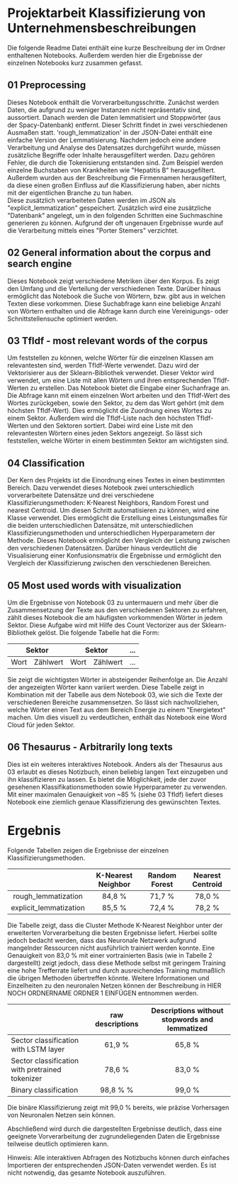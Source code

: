 # Projektarbeit Klassifizierung von Unternehmensbeschreibungen

Die folgende Readme Datei enthält eine kurze Beschreibung der im Ordner enthaltenen Notebooks. Außerdem werden hier die Ergebnisse der einzelnen Notebooks kurz zusammen gefasst. 

## 01 Preprocessing

Dieses Notebook enthält die Vorverarbeitungsschritte. Zunächst werden Daten, die aufgrund zu weniger Instanzen nicht repräsentativ sind, aussortiert. 
Danach werden die Daten lemmatisiert und Stoppwörter (aus der Spacy-Datenbank) entfernt. Dieser Schritt findet in zwei verschiedenen Ausmaßen statt.
'rough_lemmatization' in der JSON-Datei enthält eine einfache Version der Lemmatisierung. Nachdem jedoch eine andere Verarbeitung und Analyse des Datensatzes durchgeführt wurde, müssen zusätzliche Begriffe oder Inhalte herausgefiltert werden. Dazu gehören Fehler, die durch die Tokenisierung entstanden sind. Zum Beispiel werden einzelne Buchstaben von Krankheiten wie "Hepatitis B" herausgefiltert. Außerdem wurden aus der Beschreibung die Firmennamen herausgefiltert, da diese einen großen Einfluss auf die Klassifizierung haben, aber nichts mit der eigentlichen Branche zu tun haben.  
Diese zusätzlich verarbeiteten Daten werden im JSON als "explicit_lemmatization" gespeichert.
Zusätzlich wird eine zusätzliche "Datenbank" angelegt, um in den folgenden Schritten eine Suchmaschine generieren zu können.
Aufgrund der oft ungenauen Ergebnisse wurde auf die Verarbeitung mittels eines "Porter Stemers" verzichtet.

## 02 General information about the corpus and search engine

Dieses Notebook zeigt verschiedene Metriken über den Korpus. Es zeigt den Umfang und die Verteilung der verschiedenen Texte.
Darüber hinaus ermöglicht das Notebook die Suche von Wörtern, bzw. gibt aus in welchen Texten diese vorkommen. Diese Suchabfrage kann eine beliebige Anzahl von Wörtern enthalten und die Abfrage kann durch eine Vereinigungs- oder Schnittstellensuche optimiert werden.

## 03 TfIdf - most relevant words of the corpus

Um feststellen zu können, welche Wörter für die einzelnen Klassen am relevantesten sind, werden TfIdf-Werte verwendet. Dazu wird der Vektorisierer aus der Sklearn-Bibliothek verwendet. Dieser Vektor wird verwendet, um eine Liste mit allen Wörtern und ihren entsprechenden TfIdf-Werten zu erstellen. 
Das Notebook bietet die Eingabe einer Suchanfrage an. Die Abfrage kann mit einem einzelnen Wort arbeiten und den TfIdf-Wert des Wortes zurückgeben, sowie den Sektor, zu dem das Wort gehört (mit dem höchsten TfIdf-Wert). Dies ermöglicht die Zuordnung eines Wortes zu einem Sektor. 
Außerdem wird die TfIdf-Liste nach den höchsten TfIdf-Werten und den Sektoren sortiert. Dabei wird eine Liste mit den relevantesten Wörtern eines jeden Sektors angezeigt. So lässt sich feststellen, welche Wörter in einem bestimmten Sektor am wichtigsten sind. 

## 04 Classification

Der Kern des Projekts ist die Einordnung eines Textes in einen bestimmten Bereich. Dazu verwendet dieses Notebook zwei unterschiedlich vorverarbeitete Datensätze und drei verschiedene Klassifizierungsmethoden: K-Nearest Neighbors, Random Forest und nearest Centroid.
Um diesen Schritt automatisieren zu können, wird eine Klasse verwendet. Dies ermöglicht die Erstellung eines Leistungsmaßes für die beiden unterschiedlichen Datensätze, mit unterschiedlichen Klassifizierungsmethoden und unterschiedlichen Hyperparametern der Methode. 
Dieses Notebook ermöglicht den Vergleich der Leistung zwischen den verschiedenen Datensätzen. Darüber hinaus verdeutlicht die Visualisierung einer Konfusionsmatrix die Ergebnisse und ermöglicht den Vergleich der Klassifizierung zwischen den verschiedenen Bereichen. 

## 05 Most used words with visualization

Um die Ergebnisse von Notebook 03 zu untermauern und mehr über die Zusammensetzung der Texte aus den verschiedenen Sektoren zu erfahren, zählt dieses Notebook die am häufigsten vorkommenden Wörter in jedem Sektor. 
Diese Aufgabe wird mit Hilfe des Count Vectorizer aus der Sklearn-Bibliothek gelöst. 
Die folgende Tabelle hat die Form:

<table class="center">
  <thead>
    <tr>
      <th colspan="2">Sektor</th>
      <th colspan="2">Sektor</th>
      <th colspan="2">...</th>
    </tr>
  </thead>
  <tbody>
    <tr>
      <td>Wort</td>
      <td>Zählwert</td>
      <td>Wort</td>
      <td>Zählwert</td>
      <td>...</td>
    </tr>
  </tbody>
</table>

Sie zeigt die wichtigsten Wörter in absteigender Reihenfolge an. Die Anzahl der angezeigten Wörter kann variiert werden. Diese Tabelle zeigt in Kombination mit der Tabelle aus dem Notebook 03, wie sich die Texte der verschiedenen Bereiche zusammensetzen. So lässt sich nachvollziehen, welche Wörter einen Text aus dem Bereich Energie zu einem "Energietext" machen. 
Um dies visuell zu verdeutlichen, enthält das Notebook eine Word Cloud für jeden Sektor.

## 06 Thesaurus - Arbitrarily long texts

Dies ist ein weiteres interaktives Notebook. Anders als der Thesaurus aus 03 erlaubt es dieses Notizbuch, einen beliebig langen
Text einzugeben und ihn klassifizieren zu lassen. Es bietet die Möglichkeit, jede der zuvor gesehenen Klassifikationsmethoden sowie Hyperparameter zu verwenden. Mit einer maximalen Genauigkeit von ~85 % (siehe 03 TfIdf) liefert dieses Notebook eine ziemlich genaue Klassifizierung des gewünschten Textes.

# Ergebnis

Folgende Tabellen zeigen die Ergebnisse der einzelnen Klassifizierungsmethoden. 

|                         | K-Nearest Neighbor | Random Forest | Nearest Centroid |
| :---:                   | :---:              |     :---:     |      :---:       |
| rough_lemmatization     | 84,8 %             | 71,7 %        |  78,0 %          |
| explicit_lemmatization  | 85,5 %             | 72,4 %        |  78,2 %          |

Die Tabelle zeigt, dass die Cluster Methode K-Nearest Neighbor unter der erweiterten Vorverarbeitung die besten Ergebnisse liefert. Hierbei sollte jedoch bedacht werden, dass das Neuronale Netzwerk aufgrund mangelnder Ressourcen nicht ausführlich trainiert werden konnte. Eine Genauigkeit von 83,0 % mit einer vortrainierten Basis (wie in Tabelle 2 dargestellt) zeigt jedoch, dass diese Methode selbst mit geringem Training eine hohe Trefferrate liefert und durch ausreichendes Training mutmaßlich die übrigen Methoden übertreffen könnte. Weitere Informationen und Einzelheiten zu den neuronalen Netzen können der Beschreibung in HIER NOCH ORDNERNAME ORDNER 1 EINFÜGEN entnommen werden. 

|                                                 | raw descriptions | Descriptions without stopwords and lemmatized |
|                 :---                            | :---:            | :---:                                         |
| Sector classification with LSTM layer           | 61,9 %           | 65,8 %                                        |
| Sector classification with pretrained tokenizer | 78,6 %           | 83,0 %                                        |
| Binary classification                           | 98,8 % %         | 99,0 %                                        |

Die binäre Klassifizierung zeigt mit 99,0 % bereits, wie präzise Vorhersagen von Neuronalen Netzen sein können. 

Abschließend wird durch die dargestellten Ergebnisse deutlich, dass eine geeignete Vorverarbeitung der zugrundeliegenden Daten die Ergebnisse teilweise deutlich optimieren kann. 



Hinweis: Alle interaktiven Abfragen des Notizbuchs können durch einfaches Importieren der entsprechenden JSON-Daten verwendet werden. Es ist nicht notwendig, das gesamte Notebook auszuführen.
